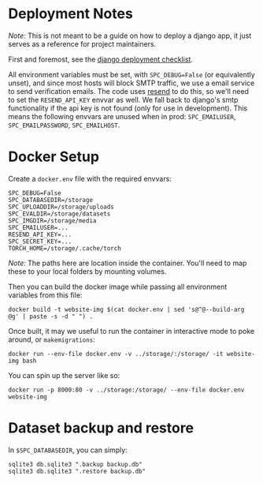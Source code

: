 # Deployment Notes 

*Note:* This is not meant to be a guide on how to deploy a django app, it just serves as a reference for project maintainers.  

First and foremost, see the [django deployment checklist](https://docs.djangoproject.com/en/5.2/howto/deployment/checklist/).

All environment variables must be set, with `SPC_DEBUG=False` (or equivalently unset), and since most hosts will block SMTP traffic, we use a email service to send verification emails. The code uses [resend](https://resend.com/) to do this, so we'll need to set the `RESEND_API_KEY` envvar as well. We fall back to django's smtp functionality if the api key is not found (only for use in development). This means the following envvars are unused when in prod: `SPC_EMAILUSER`, `SPC_EMAILPASSWORD`, `SPC_EMAILHOST`. 


# Docker Setup

Create a `docker.env` file with the required envvars:
```
SPC_DEBUG=False
SPC_DATABASEDIR=/storage
SPC_UPLOADDIR=/storage/uploads
SPC_EVALDIR=/storage/datasets
SPC_IMGDIR=/storage/media
SPC_EMAILUSER=...
RESEND_API_KEY=...
SPC_SECRET_KEY=...
TORCH_HOME=/storage/.cache/torch
```

*Note:* The paths here are location inside the container. You'll need to map these to your local folders by mounting volumes.  


Then you can build the docker image while passing all environment variables from this file:
```
docker build -t website-img $(cat docker.env | sed 's@^@--build-arg @g' | paste -s -d " ") . 
```

Once built, it may we useful to run the container in interactive mode to poke around, or `makemigrations`:
```
docker run --env-file docker.env -v ../storage/:/storage/ -it website-img bash
```

You can spin up the server like so:
```
docker run -p 8000:80 -v ../storage:/storage/ --env-file docker.env website-img 
```


# Dataset backup and restore

In `$SPC_DATABASEDIR`, you can simply:
```
sqlite3 db.sqlite3 ".backup backup.db"
sqlite3 db.sqlite3 ".restore backup.db"
```
